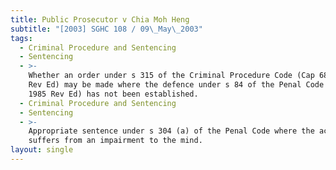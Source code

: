 ```yaml
---
title: Public Prosecutor v Chia Moh Heng
subtitle: "[2003] SGHC 108 / 09\_May\_2003"
tags:
  - Criminal Procedure and Sentencing
  - Sentencing
  - >-
    Whether an order under s 315 of the Criminal Procedure Code (Cap 68, 1985
    Rev Ed) may be made where the defence under s 84 of the Penal Code (Cap 224,
    1985 Rev Ed) has not been established.
  - Criminal Procedure and Sentencing
  - Sentencing
  - >-
    Appropriate sentence under s 304 (a) of the Penal Code where the accused
    suffers from an impairment to the mind.
layout: single
---
```


